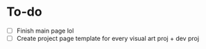 # To-do

- [ ] Finish main page lol
- [ ] Create project page template for every visual art proj + dev proj
